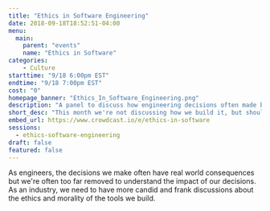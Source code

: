 ```yaml
---
title: "Ethics in Software Engineering"
date: 2018-09-18T18:52:51-04:00
menu:
  main:
    parent: "events"
    name: "Ethics in Software"
categories:
    - Culture
starttime: "9/18 6:00pm EST"
endtime: "9/18 7:00pm EST"
cost: "0"
homepage_banner: "Ethics_In_Software_Engineering.png"
description: "A panel to discuss how engineering decisions often made by developers can impact the real world."
short_desc: "This month we're not discussing how we build it, but should we."
embed_url: https://www.crowdcast.io/e/ethics-in-software
sessions:
  - ethics-software-engineering
draft: false
featured: false
---
```


As engineers, the decisions we make often have real world consequences but we're often too far removed to understand the impact of our decisions. As an industry, we need to have more candid and frank discussions about the ethics and morality of the tools we build.

